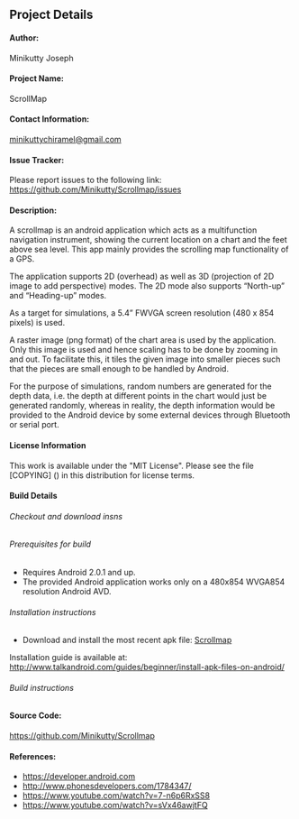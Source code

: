 ## Project Details

#### Author:

Minikutty Joseph

#### Project Name:

ScrollMap

#### Contact Information:

minikuttychiramel@gmail.com

#### Issue Tracker:

Please report issues to the following link:
https://github.com/Minikutty/Scrollmap/issues

#### Description:

A scrollmap is an android application which acts as a multifunction navigation instrument, showing the current location 
on a chart and the feet above sea level. This app mainly provides the scrolling map functionality of a GPS.

The application supports 2D (overhead) as well as 3D (projection of 2D image to add
perspective) modes. The 2D mode also supports “North-up” and “Heading-up” modes. 

As a target for simulations, a 5.4” FWVGA screen resolution (480 x 854 pixels) is used.

A raster image (png format) of the chart area is used by the application. Only this image
is used and hence scaling has to be done by zooming in and out. To facilitate this, it 
tiles the given image into smaller pieces such that the pieces are small enough to be
handled by Android.

For the purpose of simulations, random numbers are generated for the depth data, i.e.
the depth at different points in the chart would just be generated randomly, whereas in
reality, the depth information would be provided to the Android device by some external
devices through Bluetooth or serial port.

#### License Information

This work is available under the "MIT License". Please see the file [COPYING] () in this distribution 
for license terms.

#### Build Details
###### Checkout and download insns

###### Prerequisites for build
* Requires Android 2.0.1 and up.
* The provided Android application works only on a 480x854 WVGA854 resolution Android AVD.
 
###### Installation instructions
* Download and install the most recent apk file: [Scrollmap](https://github.com/Minikutty/Scrollmap/blob/master/bin/ScrollMap.apk?raw=true)
 
Installation guide is available at: http://www.talkandroid.com/guides/beginner/install-apk-files-on-android/

###### Build instructions

#### Source Code:

https://github.com/Minikutty/Scrollmap

#### References:

* https://developer.android.com
* http://www.phonesdevelopers.com/1784347/
* https://www.youtube.com/watch?v=7-n6p6RxSS8
* https://www.youtube.com/watch?v=sVx46awjtFQ  
